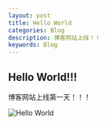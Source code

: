```yaml
---
layout: post
title: Hello World
categories: Blog
description: 博客网站上线！！
keywords: Blog
---
```


## Hello World!!!

博客网站上线第一天！！！

![Hello World](/images/blog/Hello_world.png)